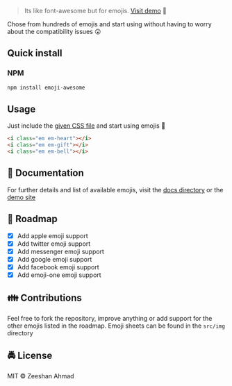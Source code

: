 <img src="https://dzwonsemrish7.cloudfront.net/items/1Y0p3J3C3q1k3Q3a2131/Untitled-1.png" alt=""/>

> Its like font-awesome but for emojis. [Visit demo](https://ziishaned.github.io/emoji-awesome/) :dancer:

Chose from hundreds of emojis and start using without having to worry about the compatibility issues :open_mouth:

## Quick install

### NPM

```bash
npm install emoji-awesome
```

## Usage

Just include the [given CSS file](https://raw.githubusercontent.com/ziishaned/emoji-awesome/master/dist/css/emoji-awesome.min.css) and start using emojis :clap:

```html
<i class="em em-heart"></i>
<i class="em em-gift"></i>
<i class="em em-bell"></i>
```

## :page_with_curl: Documentation

For further details and list of available emojis, visit the [docs directory](https://github.com/ziishaned/emoji-awesome/tree/master/docs) or the [demo site](http://ziishaned.github.io/emoji-awesome)

## :vertical_traffic_light: Roadmap

- [x] Add apple emoji support
- [x] Add twitter emoji support
- [x] Add messenger emoji support
- [x] Add google emoji support
- [x] Add facebook emoji support
- [x] Add emoji-one emoji support

## :family: Contributions

Feel free to fork the repository, improve anything or add support for the other emojis listed in the roadmap. Emoji sheets can be found in the `src/img` directory 

## :oncoming_police_car: License

MIT :copyright: Zeeshan Ahmad
